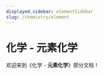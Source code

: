 ```yaml
---
displayed_sidebar: elementSidebar
slug: /chemistry/element
---
```


# 化学 - 元素化学

欢迎来到《化学 - **元素化学**》部分文档！
